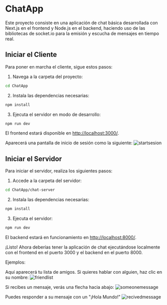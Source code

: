# ChatApp

Este proyecto consiste en una aplicación de chat básica desarrollada con Next.js en el frontend y Node.js en el backend, haciendo uso de las bibliotecas de socket.io para la emisión y escucha de mensajes en tiempo real.

## Iniciar el Cliente

Para poner en marcha el cliente, sigue estos pasos:

1. Navega a la carpeta del proyecto:

```bash
cd ChatApp
```

2. Instala las dependencias necesarias:

```bash
npm install
```

3. Ejecuta el servidor en modo de desarrollo:

```bash
npm run dev
```

El frontend estará disponible en [http://localhost:3000/](http://localhost:3000/).

Aparecerá una pantalla de inicio de sesión como la siguiente:
![startsesion](https://github.com/Joseph-q/Chat-App/assets/70987698/b58a65c5-7015-42a8-a112-a6e5c49f90b3)

## Iniciar el Servidor

Para iniciar el servidor, realiza los siguientes pasos:

1. Accede a la carpeta del servidor:

```bash
cd ChatApp/chat-server
```

2. Instala las dependencias necesarias:

```bash
npm install
```

3. Ejecuta el servidor:

```bash
npm run dev
```

El backend estará en funcionamiento en [http://localhost:8000/](http://localhost:8000/).

¡Listo! Ahora deberías tener la aplicación de chat ejecutándose localmente con el frontend en el puerto 3000 y el backend en el puerto 8000.

Ejemplos:

Aquí aparecerá tu lista de amigos. Si quieres hablar con alguien, haz clic en su nombre:
![friendlist](https://github.com/Joseph-q/Chat-App/assets/70987698/6db4d22f-0887-43a2-b366-534759451cd0)

Si recibes un mensaje, verás una flecha hacia abajo:
![someonemessage](https://github.com/Joseph-q/Chat-App/assets/70987698/fe45e6c6-841e-4509-85e7-ed182ad5e200)

Puedes responder a su mensaje con un "¡Hola Mundo!"
![recivedmessage](https://github.com/Joseph-q/Chat-App/assets/70987698/57855a5d-1691-410c-b079-e48d5e488fd6)
